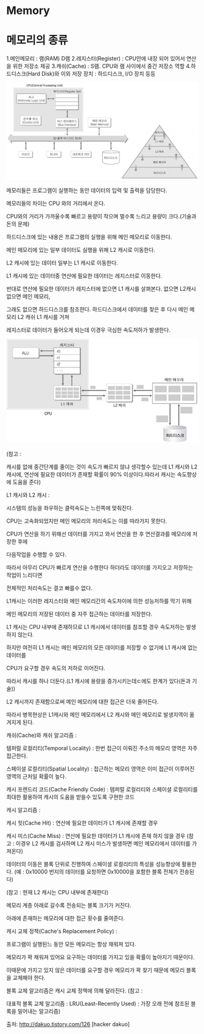 # Memory

# 메모리의 종류
1.메인메모리 : 램(RAM) D램
2.레지스터(Register) : CPU안에 내장 되어 있어서 연산을 위한 저장소 제공
3.캐쉬(Cache) : S램. CPU와 램 사이에서 중간 저장소 역할
4.하드디스크(Hard Disk)와 이외 저장 장치 : 하드디스크, I/O 장치 등등

![메모리 계층](https://github.com/kichul1122/MySource/blob/master/Assets/Memory/Memory%20Hierarchy.jpg)


메모리들은 프로그램이 실행하는 동안 데이터의 입력 및 출력을 담당한다.

메모리들의 차이는 CPU 와의 거리에서 온다.

CPU와의 거리가 가까울수록 빠르고 용량이 작으며 멀수록 느리고 용량이 크다.(기술과 돈의 문제)

하드디스크에 있는 내용은 프로그램의 실행을 위해 메인 메모리로 이동한다.

메인 메모리에 있는 일부 데이터도 실행을 위해 L2 캐시로 이동한다.

L2 캐시에 있는 데이터 일부는 L1 캐시로 이동한다.

L1 캐시에 있는 데이터중 연산에 필요한 데이터는 레지스터로 이동한다.


반대로 연산에 필요한 데이터가 레지스터에 없으면 L1 캐시를 살펴본다. 없으면 L2캐시 없으면 메인 메모리,

그래도 없으면 하드디스크를 참조한다. 하드디스크에서 데이터를 찾은 후 다시 메인 메모리 L2 캐쉬 L1 캐시를 거쳐 

레지스터로 데이터가 들어오게 되는데 이경우 극심한 속도저하가 발생한다.

![메모리 관계](https://github.com/kichul1122/MySource/blob/master/Assets/Memory/Memory.jpg)

(참고 : 

캐시를 없애 중간단계를 줄이는 것이 속도가 빠르지 않냐 생각할수 있는데
L1 캐시와 L2 캐시에, 연산에 필요한 데이터가 존재할 확률이 90% 이상이다.따라서 캐시는 속도향상에 도움을 준다)



L1 캐시와 L2 캐시 :

시스템의 성능을 좌우하는 클럭속도는 느린쪽에 맞춰진다.

CPU는 고속화되었지만 메인 메모리의 처리속도는 이를 따라가지 못한다.

CPU가 연산을 하기 위해선 데이터를 가지고 와서 연산을 한 후 연산결과를 메모리에 저장한 후에

다음작업을 수행할 수 있다.

따라서 아무리 CPU가 빠르게 연산을 수행한다 하더라도 데이터를 가지오고 저장하는 작업이 느리다면

전체적인 처리속도는 결코 빠를수 없다.

L1캐시는 이러한 레지스터와 메인 메모리간의 속도차이에 의한 성능저하를 막기 위해

메인 메모리의 저장된 데이터 중 자주 접근하는 데이터를 저장한다.

L1 캐시는 CPU 내부에 존재하므로 L1 캐시에서 데이터를 참조할 경우 속도저하는 발생하지 않는다.

하지만 여전히 L1 캐시는 메인 메모리의 모든 데이터를 저장할 수 없기에 L1 캐시에 없는 데이터를 

CPU가 요구할 경우 속도의 저하로 이어진다.

따라서 캐시를 하나 더둔다.(L1 캐시에 용량을 증가시키는데ㄷ에도 한계가 있다(돈과 기술))

L2 캐시까지 존재함으로써 메인 메모리에 대한 접근은 더욱 줄어든다.

따라서 병목현상은 L1캐시와 메인 메모리에서 L2 캐시와 메인 메모리로 발생지역이 옮겨지게 된다.



캐쉬(Cache)와 캐쉬 알고리즘 :

템퍼럴 로컬리티(Temporal Locality) : 한번 접근이 이뤄진 주소의 메모리 영역은 자주 접근한다.

스페이셜 로컬리티(Spatial Locality) : 접근하는 메모리 영역은 이미 접근이 이루어진 영역의 근처일 확률이 높다.

캐시 프렌드리 코드(Cache Friendly Code) : 템퍼럴 로컬리티와 스페이셜 로컬리티를 최대한 활용하여 캐시의 도움을 받을수 있도록 구현한 코드



캐시 알고리즘 :


캐시 힛(Cache Hit) : 연산에 필요한 데이터가 L1 캐시에 존재할 경우


캐시 미스(Cache Miss) : 연산에 필요한 데이터가 L1 캐시에 존재 하지 않을 경우
(참고 : 이경우 L2 캐시를 검사하며 L2 캐시 미스가 발생하면 메인 메모리에서 데이터를 가져온다)


데이터의 이동은 블록 단위로 진행하여 스페이셜 로컬리티의 특성을 성능향상에 활용한다.
(예 : 0x10000 번지의 데이터를 요청하면 0x10000을 포함한 블록 전체가 전송된다)


(참고 : 현재 L2 캐시는 CPU 내부에 존재한다)

메모리 계층 아래로 갈수록 전송되는 블록 크기가 커진다.

아래에 존재하는 메모리에 대한 접근 횟수를 줄여준다.


캐시 교체 정책(Cache's Replacement Policy) : 

프로그램이 실행된느 동안 모든 메모리는 항상 채워져 있다.

메모리가 꽉 채워져 있어요 요구하는 데이터를 가지고 있을 확률이 높아지기 때문이다.

이때문에 가지고 있지 않은 데이터를 요구할 경우 메모리가 꽉 찾기 때문에 메모리 블록을 교체해야 한다.

블록 교체 알고리즘은 캐시 교체 정책에 의해 달라진다.
(참고 : 

대표적 블록 교체 알고리즘 : 
LRU(Least-Recently Used) : 가장 오래 전에 참조된 블록을 밀어내는 알고리즘)

출처: http://dakuo.tistory.com/126 [hacker dakuo]